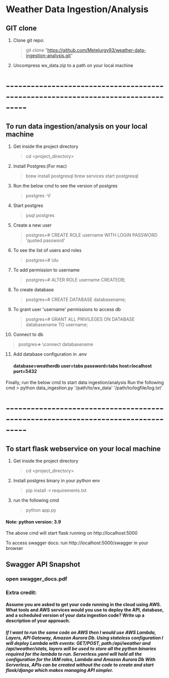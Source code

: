 # Weather Data Ingestion/Analysis

## GIT clone
1) Clone git repo:
   > git clone "https://github.com/Metelurgy93/weather-data-ingestion-analysis.git"
2) Uncompress wx_data.zip to a path on your local machine

# ---------------------------------------------------------------------------------
## To run data ingestion/analysis on your local machine
1) Get inside the project directory
   > cd <project_directory>
2) Install Postgres:(For mac)
   > brew install postgresql
   > brew services start postgresql
3) Run the below cmd to see the version of postgres
   > postgres -V
4) Start postgres
   > psql postgres
5) Create a new user
   > postgres=# CREATE ROLE username WITH LOGIN PASSWORD 'quoted password'
6) To see the list of users and roles
   > postgres=# \du
7) To add permission to username
   > postgres=# ALTER ROLE username CREATEDB;
8) To create database
   > postgres=# CREATE DATABASE databasename;
9) To grant user 'username' permissions to access db
   > postgres=# GRANT ALL PRIVILEGES ON DATABASE databasename TO username;
10) Connect to db
   > postgres=> \connect databasename
11) Add database configuration in .env
    <h4>database=weatherdb
    user=tabs
    password=tabs
    host=localhost
    port=5432
   </h4>
Finally, run the below cmd to start data ingestion/analysis
Run the following cmd
   > python data_ingestion.py '/path/to/wx_data' '/path/to/logfile/log.txt'

# ---------------------------------------------------------------------------------
## To start flask webservice on your local machine
1) Get inside the project directory
   > cd <project_directory>
2) Install postgres binary in your python env
   > pip install -r requirements.txt
3) run the following cmd
   > python app.py

#### Note: python version: 3.9

The above cmd will start flask running on http://localhost:5000

To access swagger docs:
run http://localhost:5000/swagger in your browser

## Swagger API Snapshot
### open swagger_docs.pdf 

### Extra credit:
#### Assume you are asked to get your code running in the cloud using AWS. What tools and AWS services would you use to deploy the API, database, and a scheduled version of your data ingestion code? Write up a description of your approach.
<h5> If I want to run the same code on AWS then I would use AWS Lambda, Layers, API Gateway, Amazon Aurora Db.
Using stateless configuration I will deploy Lambda with events: GET/POST, path:/api/weather
and /api/weather/stats, layers will be used to store all the python binaries required for the lambda to run.
Serverless.yaml will hold all the configuration for the IAM roles, Lambda and Amazon Aurora Db
With Serverless, APIs can be created without the code to create and start flask/django which makes managing API
simpler.
</h5>

